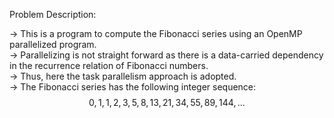 Problem Description:  

-> This is a program to compute the Fibonacci series using an OpenMP parallelized program.  
-> Parallelizing is not straight forward as there is a data-carried dependency in the recurrence relation of Fibonacci numbers.  
-> Thus, here the task parallelism approach is adopted.  
-> The Fibonacci series has the following integer sequence:  
$$0, 1, 1, 2, 3, 5, 8, 13, 21, 34, 55, 89, 144, ...$$
